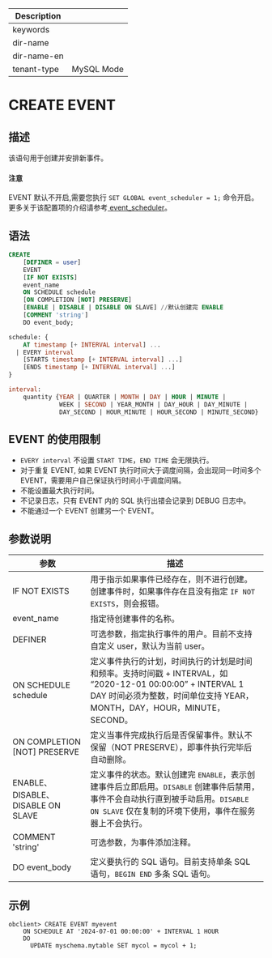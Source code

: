 | Description   |                 |
|---------------|-----------------|
| keywords      |                 |
| dir-name      |                 |
| dir-name-en   |                 |
| tenant-type   | MySQL Mode      |

# CREATE EVENT

## 描述

该语句用于创建并安排新事件。

<main id="notice" type='notice'>
  <h4>注意</h4>
  <p>EVENT 默认不开启,需要您执行 <code>SET GLOBAL event_scheduler = 1;</code> 命令开启。更多关于该配置项的介绍请参考<a href="../../../../../700.reference/800.configuration-items-and-system-variables/200.system-variable/300.global-system-variable/2550.event_scheduler-global.md"> event_scheduler</a>。</p></p>
</main>

## 语法

```sql
CREATE
    [DEFINER = user]
    EVENT
    [IF NOT EXISTS]
    event_name
    ON SCHEDULE schedule
    [ON COMPLETION [NOT] PRESERVE]
    [ENABLE | DISABLE | DISABLE ON SLAVE] //默认创建完 ENABLE
    [COMMENT 'string']
    DO event_body;

schedule: {
    AT timestamp [+ INTERVAL interval] ...
  | EVERY interval
    [STARTS timestamp [+ INTERVAL interval] ...]
    [ENDS timestamp [+ INTERVAL interval] ...]
}

interval:
    quantity {YEAR | QUARTER | MONTH | DAY | HOUR | MINUTE |
              WEEK | SECOND | YEAR_MONTH | DAY_HOUR | DAY_MINUTE |
              DAY_SECOND | HOUR_MINUTE | HOUR_SECOND | MINUTE_SECOND}
```

## EVENT 的使用限制

* `EVERY interval` 不设置 `START TIME`，`END TIME` 会无限执行。
* 对于重复 EVENT, 如果 EVENT 执行时间大于调度间隔，会出现同一时间多个 EVENT，需要用户自己保证执行时间小于调度间隔。
* 不能设置最大执行时间。
* 不记录日志，只有 EVENT 内的 SQL 执行出错会记录到 DEBUG 日志中。
* 不能通过一个 EVENT 创建另一个 EVENT。

## 参数说明

| 参数   | 描述     |
|-------|-----------|
|IF NOT EXISTS|用于指示如果事件已经存在，则不进行创建。创建事件时，如果事件存在且没有指定 `IF NOT EXISTS`，则会报错。|
|event_name|指定待创建事件的名称。|
|DEFINER|可选参数，指定执行事件的用户。目前不支持自定义 user，默认为当前 user。|
|ON SCHEDULE schedule|定义事件执行的计划，时间执行的计划是时间和频率。支持时间戳 + INTERVAL，如 “2020-12-01 00:00:00” + INTERVAL 1 DAY 时间必须为整数，时间单位支持 YEAR，MONTH，DAY，HOUR，MINUTE，SECOND。|
|ON COMPLETION [NOT] PRESERVE|定义当事件完成执行后是否保留事件。默认不保留（NOT PRESERVE），即事件执行完毕后自动删除。|
|ENABLE、DISABLE、DISABLE ON SLAVE|定义事件的状态。默认创建完 `ENABLE`，表示创建事件后立即启用。`DISABLE` 创建事件后禁用，事件不会自动执行直到被手动启用。`DISABLE ON SLAVE` 仅在复制的环境下使用，事件在服务器上不会执行。|
|COMMENT 'string'| 可选参数，为事件添加注释。|
|DO event_body|定义要执行的 SQL 语句。目前支持单条 SQL 语句，`BEGIN END` 多条 SQL 语句。|

## 示例

```shell
obclient> CREATE EVENT myevent
    ON SCHEDULE AT '2024-07-01 00:00:00' + INTERVAL 1 HOUR
    DO
      UPDATE myschema.mytable SET mycol = mycol + 1;
```
